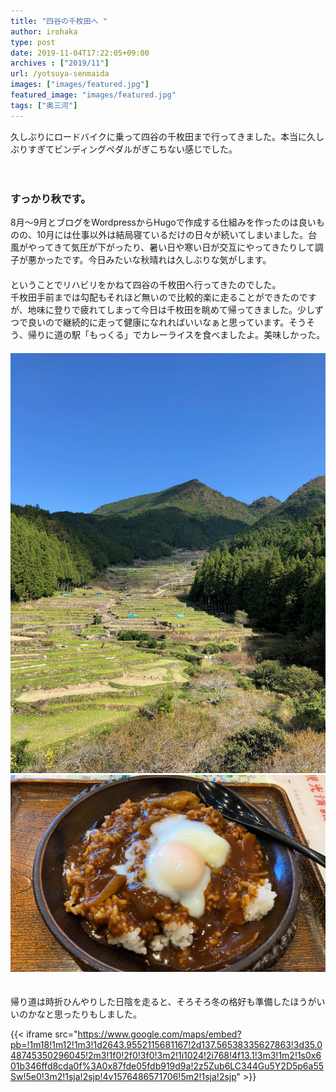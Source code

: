 ```yaml
---
title: "四谷の千枚田へ "
author: irohaka
type: post
date: 2019-11-04T17:22:05+09:00
archives : ["2019/11"]
url: /yotsuya-senmaida
images: ["images/featured.jpg"]
featured_image: "images/featured.jpg"
tags: ["奥三河"]
---
```


久しぶりにロードバイクに乗って四谷の千枚田まで行ってきました。本当に久しぶりすぎてビンディングペダルがぎこちない感じでした。
<!--more-->
　  
### すっかり秋です。
8月〜9月とブログをWordpressからHugoで作成する仕組みを作ったのは良いものの、10月には仕事以外は結局寝ているだけの日々が続いてしまいました。台風がやってきて気圧が下がったり、暑い日や寒い日が交互にやってきたりして調子が悪かったです。今日みたいな秋晴れは久しぶりな気がします。  
　  
ということでリハビリをかねて四谷の千枚田へ行ってきたのでした。  
千枚田手前までは勾配もそれほど無いので比較的楽に走ることができたのですが、地味に登りで疲れてしまって今日は千枚田を眺めて帰ってきました。少しずつで良いので継続的に走って健康になれればいいなぁと思っています。そうそう、帰りに道の駅「もっくる」でカレーライスを食べましたよ。美味しかった。  
　  
![絵に描いたような秋晴れ](images/2019110402.jpg)  
![温玉鹿肉カレー](images/2019110403.jpg)  
　  

帰り道は時折ひんやりした日陰を走ると、そろそろ冬の格好も準備したほうがいいのかなと思ったりもしました。
　  

{{< iframe src="https://www.google.com/maps/embed?pb=!1m18!1m12!1m3!1d2643.9552115681167!2d137.56538335627863!3d35.048745350296045!2m3!1f0!2f0!3f0!3m2!1i1024!2i768!4f13.1!3m3!1m2!1s0x601b346ffd8cda0f%3A0x87fde05fdb919d9a!2z5Zub6LC344Gu5Y2D5p6a55Sw!5e0!3m2!1sja!2sjp!4v1576486571706!5m2!1sja!2sjp" >}}

